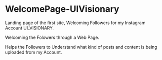 # WelcomePage-UIVisionary

Landing page of the first site, Welcoming Followers for my Instagram Account UI_VISIONARY.

Welcoming the Folowers through a Web Page.

Helps the Followers to Understand what kind of posts and content is being uploaded from my Account.

